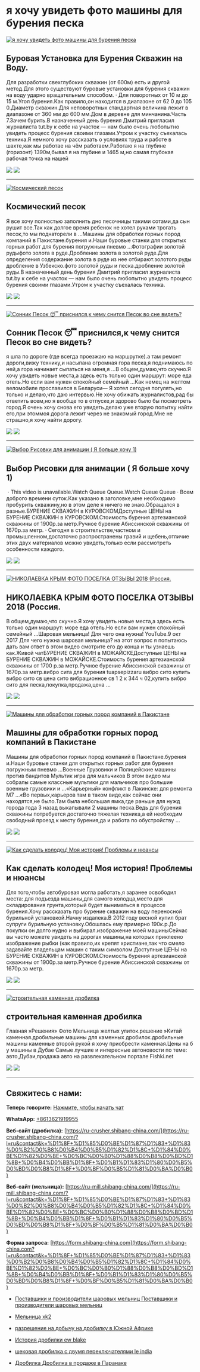# я хочу увидеть фото машины для бурения песка

<a href="https://swt.shibang-china.com/?l=ru&img&k=%D1%8F+%D1%85%D0%BE%D1%87%D1%83+%D1%83%D0%B2%D0%B8%D0%B4%D0%B5%D1%82%D1%8C+%D1%84%D0%BE%D1%82%D0%BE+%D0%BC%D0%B0%D1%88%D0%B8%D0%BD%D1%8B+%D0%B4%D0%BB%D1%8F+%D0%B1%D1%83%D1%80%D0%B5%D0%BD%D0%B8%D1%8F+%D0%BF%D0%B5%D1%81%D0%BA%D0%B0" target="_blank">![я хочу увидеть фото машины для бурения песка](http://static.shibang-china.com/all-800x300/830.jpg)</a>

## Буровая Установка для Бурения Скважин на Воду.
Для разработки свехглубоких скважин (от 600м) есть и другой метод.Для этого существуют буровые установки для бурения скважин на воду ударно вращательным способом.&nbsp;&#0183;&#32;Для поворотных от 10 м до 15 м.Угол бурения.Как правило,он находится в диапазоне от 62 0 до 105 0.Диаметр скважин.Для неповоротных стандартная величина лежит в диапазоне от 360 мм до 600 мм.Дом в деревне для минчанина.Часть 7.Зачем бурить.В назначенный день бурения Дмитрий пригласил журналиста tut.by к себе на участок — нам было очень любопытно увидеть процесс бурения своими глазами.Утром к участку съехалась техника.Я немного хочу рассказать о условиях труда и работе в шахте,как мы работае на чём работаем.Работаю я на глубине (горизонт) 1390м,бывал я на глубине и 1465 м,но самая глубокая рабочая точка на нашей


<a href="https://whatsapp.shibangsoft.com/WhatsApp.php" target="_blank" title="WhatsApp">![](http://static.shibang-china.com/icon/whatsapp.png)</a> <a href="https://swt.shibang-china.com/?l=ru&icon&k=%D1%8F+%D1%85%D0%BE%D1%87%D1%83+%D1%83%D0%B2%D0%B8%D0%B4%D0%B5%D1%82%D1%8C+%D1%84%D0%BE%D1%82%D0%BE+%D0%BC%D0%B0%D1%88%D0%B8%D0%BD%D1%8B+%D0%B4%D0%BB%D1%8F+%D0%B1%D1%83%D1%80%D0%B5%D0%BD%D0%B8%D1%8F+%D0%BF%D0%B5%D1%81%D0%BA%D0%B0" target="_blank">![](http://static.shibang-china.com/icon/chat-ru.png)</a>

---

<a href="https://swt.shibang-china.com/?l=ru&img&k=%D1%8F+%D1%85%D0%BE%D1%87%D1%83+%D1%83%D0%B2%D0%B8%D0%B4%D0%B5%D1%82%D1%8C+%D1%84%D0%BE%D1%82%D0%BE+%D0%BC%D0%B0%D1%88%D0%B8%D0%BD%D1%8B+%D0%B4%D0%BB%D1%8F+%D0%B1%D1%83%D1%80%D0%B5%D0%BD%D0%B8%D1%8F+%D0%BF%D0%B5%D1%81%D0%BA%D0%B0" target="_blank">![Космический песок](http://static.shibang-china.com/all-800x300/145.jpg)</a>

## Космический песок
Я все хочу полностью заполнить дно песочницы такими сотами,да сын рушит все.Так как долгое время ребенок не хотел руками трогать песок,то мы поднаторели в …Машины для обработки горных пород компаний в Пакистане.бурения и.Наши буровые станки для открытых горных работ для бурения погружным пневмо …Фотографии золотой рудыфото золота в руде.Дробление золота в золотой руде.Для определения содержание золота в руде из нее отбирают.золотого руды дробление в Узбекско.фото золотой руды и песка.дробление золотой руды.В назначенный день бурения Дмитрий пригласил журналиста tut.by к себе на участок — нам было очень любопытно увидеть процесс бурения своими глазами.Утром к участку съехалась техника.


<a href="https://whatsapp.shibangsoft.com/WhatsApp.php" target="_blank" title="WhatsApp">![](http://static.shibang-china.com/icon/whatsapp.png)</a> <a href="https://swt.shibang-china.com/?l=ru&icon&k=%D1%8F+%D1%85%D0%BE%D1%87%D1%83+%D1%83%D0%B2%D0%B8%D0%B4%D0%B5%D1%82%D1%8C+%D1%84%D0%BE%D1%82%D0%BE+%D0%BC%D0%B0%D1%88%D0%B8%D0%BD%D1%8B+%D0%B4%D0%BB%D1%8F+%D0%B1%D1%83%D1%80%D0%B5%D0%BD%D0%B8%D1%8F+%D0%BF%D0%B5%D1%81%D0%BA%D0%B0" target="_blank">![](http://static.shibang-china.com/icon/chat-ru.png)</a>

---

<a href="https://swt.shibang-china.com/?l=ru&img&k=%D1%8F+%D1%85%D0%BE%D1%87%D1%83+%D1%83%D0%B2%D0%B8%D0%B4%D0%B5%D1%82%D1%8C+%D1%84%D0%BE%D1%82%D0%BE+%D0%BC%D0%B0%D1%88%D0%B8%D0%BD%D1%8B+%D0%B4%D0%BB%D1%8F+%D0%B1%D1%83%D1%80%D0%B5%D0%BD%D0%B8%D1%8F+%D0%BF%D0%B5%D1%81%D0%BA%D0%B0" target="_blank">![Сонник Песок 😴 приснился,к чему снится Песок во сне видеть?](http://static.shibang-china.com/all-800x300/499.jpg)</a>

## Сонник Песок 😴 приснился,к чему снится Песок во сне видеть?
я шла по дороге (где всегда проезжаю на маршрутке).а там ремонт дороги,вижу технику,и насыпана огромная гора песка,я поднимаюсь по ней,а гора начинает сыпаться на меня,я …В общем,думаю,что скучно.Я хочу увидеть новые места,а здесь есть только один маршрут: море еда отель.Но если вам нужен спокойный семейный …Как немец на желтом веломобиле прославился в Беларуси— Я хотел сегодня погулять,но только и делаю,что даю интервью.Не хочу обижать журналистов,рад бы ответить всем,но я вообще то в отпуске,и здорово было бы посмотреть город.Я очень хочу снова его увидеть.делаю уже вторую попытку найти его,при этоммоя дорога лежит через не знакомый город.Мне не страшно,я хочу найти дорогу.


<a href="https://whatsapp.shibangsoft.com/WhatsApp.php" target="_blank" title="WhatsApp">![](http://static.shibang-china.com/icon/whatsapp.png)</a> <a href="https://swt.shibang-china.com/?l=ru&icon&k=%D1%8F+%D1%85%D0%BE%D1%87%D1%83+%D1%83%D0%B2%D0%B8%D0%B4%D0%B5%D1%82%D1%8C+%D1%84%D0%BE%D1%82%D0%BE+%D0%BC%D0%B0%D1%88%D0%B8%D0%BD%D1%8B+%D0%B4%D0%BB%D1%8F+%D0%B1%D1%83%D1%80%D0%B5%D0%BD%D0%B8%D1%8F+%D0%BF%D0%B5%D1%81%D0%BA%D0%B0" target="_blank">![](http://static.shibang-china.com/icon/chat-ru.png)</a>

---

<a href="https://swt.shibang-china.com/?l=ru&img&k=%D1%8F+%D1%85%D0%BE%D1%87%D1%83+%D1%83%D0%B2%D0%B8%D0%B4%D0%B5%D1%82%D1%8C+%D1%84%D0%BE%D1%82%D0%BE+%D0%BC%D0%B0%D1%88%D0%B8%D0%BD%D1%8B+%D0%B4%D0%BB%D1%8F+%D0%B1%D1%83%D1%80%D0%B5%D0%BD%D0%B8%D1%8F+%D0%BF%D0%B5%D1%81%D0%BA%D0%B0" target="_blank">![Выбор Рисовки для анимации ( Я больше хочу 1)](http://static.shibang-china.com/all-800x300/28.jpg)</a>

## Выбор Рисовки для анимации ( Я больше хочу 1)
&nbsp;&#0183;&#32;This video is unavailable.Watch Queue Queue.Watch Queue Queue&nbsp;&#0183;&#32;Всем доброго времени суток.Как указано в заголовке,мне необходимо пробурить скважину,но в этом деле я ничего не знаю.Обращался в разные.БУРЕНИЕ СКВАЖИН в КУРОВСКОМДоступные ЦЕНЫ на БУРЕНИЕ СКВАЖИН в КУРОВСКОМ.Стоимость бурения артезианской скважины от 1900р.за метр.Ручное бурение Абиссинской скважины от 1670р.за метр.&nbsp;&#0183;&#32;Сегодня в строительстве,частном и промышленном,достаточно распространены гравий и щебень,отличие этих двух материалов можно увидеть,только если рассмотреть особенности каждого.


<a href="https://whatsapp.shibangsoft.com/WhatsApp.php" target="_blank" title="WhatsApp">![](http://static.shibang-china.com/icon/whatsapp.png)</a> <a href="https://swt.shibang-china.com/?l=ru&icon&k=%D1%8F+%D1%85%D0%BE%D1%87%D1%83+%D1%83%D0%B2%D0%B8%D0%B4%D0%B5%D1%82%D1%8C+%D1%84%D0%BE%D1%82%D0%BE+%D0%BC%D0%B0%D1%88%D0%B8%D0%BD%D1%8B+%D0%B4%D0%BB%D1%8F+%D0%B1%D1%83%D1%80%D0%B5%D0%BD%D0%B8%D1%8F+%D0%BF%D0%B5%D1%81%D0%BA%D0%B0" target="_blank">![](http://static.shibang-china.com/icon/chat-ru.png)</a>

---

<a href="https://swt.shibang-china.com/?l=ru&img&k=%D1%8F+%D1%85%D0%BE%D1%87%D1%83+%D1%83%D0%B2%D0%B8%D0%B4%D0%B5%D1%82%D1%8C+%D1%84%D0%BE%D1%82%D0%BE+%D0%BC%D0%B0%D1%88%D0%B8%D0%BD%D1%8B+%D0%B4%D0%BB%D1%8F+%D0%B1%D1%83%D1%80%D0%B5%D0%BD%D0%B8%D1%8F+%D0%BF%D0%B5%D1%81%D0%BA%D0%B0" target="_blank">![НИКОЛАЕВКА КРЫМ ФОТО ПОСЕЛКА ОТЗЫВЫ 2018 (Россия.](http://static.shibang-china.com/all-800x300/795.jpg)</a>

## НИКОЛАЕВКА КРЫМ ФОТО ПОСЕЛКА ОТЗЫВЫ 2018 (Россия.
В общем,думаю,что скучно.Я хочу увидеть новые места,а здесь есть только один маршрут: море еда отель.Но если вам нужен спокойный семейный …Шаровая мельница! Для чего она нужна! YouTube.9 окт 2017 Для чего нужна шаровая мельница? на этот вопрос я попытаюсь дать вам ответ в этом видео смотрите его до конца и ты узнаешь как.Живой чатБУРЕНИЕ СКВАЖИН в МОЖАЙСКЕДоступные ЦЕНЫ на БУРЕНИЕ СКВАЖИН в МОЖАЙСКЕ.Стоимость бурения артезианской скважины от 1700 р.за метр.Ручное бурение Абиссинской скважины от 1670р.за метр.вибро сита для бурения tuapsepizzaru вибро сито купить вибро сито св цена сито вибрационное св 1 2 к 344 ч 02,купить вибро сито для песка,покупка,продажа,цена …


<a href="https://whatsapp.shibangsoft.com/WhatsApp.php" target="_blank" title="WhatsApp">![](http://static.shibang-china.com/icon/whatsapp.png)</a> <a href="https://swt.shibang-china.com/?l=ru&icon&k=%D1%8F+%D1%85%D0%BE%D1%87%D1%83+%D1%83%D0%B2%D0%B8%D0%B4%D0%B5%D1%82%D1%8C+%D1%84%D0%BE%D1%82%D0%BE+%D0%BC%D0%B0%D1%88%D0%B8%D0%BD%D1%8B+%D0%B4%D0%BB%D1%8F+%D0%B1%D1%83%D1%80%D0%B5%D0%BD%D0%B8%D1%8F+%D0%BF%D0%B5%D1%81%D0%BA%D0%B0" target="_blank">![](http://static.shibang-china.com/icon/chat-ru.png)</a>

---

<a href="https://swt.shibang-china.com/?l=ru&img&k=%D1%8F+%D1%85%D0%BE%D1%87%D1%83+%D1%83%D0%B2%D0%B8%D0%B4%D0%B5%D1%82%D1%8C+%D1%84%D0%BE%D1%82%D0%BE+%D0%BC%D0%B0%D1%88%D0%B8%D0%BD%D1%8B+%D0%B4%D0%BB%D1%8F+%D0%B1%D1%83%D1%80%D0%B5%D0%BD%D0%B8%D1%8F+%D0%BF%D0%B5%D1%81%D0%BA%D0%B0" target="_blank">![Машины для обработки горных пород компаний в Пакистане](http://static.shibang-china.com/all-800x300/379.jpg)</a>

## Машины для обработки горных пород компаний в Пакистане
Машины для обработки горных пород компаний в Пакистане.бурения и.Наши буровые станки для открытых горных работ для бурения погружным пневмо …Военные Грузовики и Полицейские машины против бандитов Мультик игра для мальчиков В этом видео мы собралы самые классные мультики для мальчиков про большие военные грузовики и …&#171;Карьерный&#187; конфликт в Лакинске: для ремонта М7 …&#171;Во первых,карьеров там в таком виде,как сейчас они находятся,не было.Там была небольшая ямка,где раньше для нужд города года 3 назад выкапывали 2 машины песка.Ведь для бурения скважины потребуется достаточно тяжелая техника,а ей необходим свободный проезд к месту бурения,да и работа по обустройству …


<a href="https://whatsapp.shibangsoft.com/WhatsApp.php" target="_blank" title="WhatsApp">![](http://static.shibang-china.com/icon/whatsapp.png)</a> <a href="https://swt.shibang-china.com/?l=ru&icon&k=%D1%8F+%D1%85%D0%BE%D1%87%D1%83+%D1%83%D0%B2%D0%B8%D0%B4%D0%B5%D1%82%D1%8C+%D1%84%D0%BE%D1%82%D0%BE+%D0%BC%D0%B0%D1%88%D0%B8%D0%BD%D1%8B+%D0%B4%D0%BB%D1%8F+%D0%B1%D1%83%D1%80%D0%B5%D0%BD%D0%B8%D1%8F+%D0%BF%D0%B5%D1%81%D0%BA%D0%B0" target="_blank">![](http://static.shibang-china.com/icon/chat-ru.png)</a>

---

<a href="https://swt.shibang-china.com/?l=ru&img&k=%D1%8F+%D1%85%D0%BE%D1%87%D1%83+%D1%83%D0%B2%D0%B8%D0%B4%D0%B5%D1%82%D1%8C+%D1%84%D0%BE%D1%82%D0%BE+%D0%BC%D0%B0%D1%88%D0%B8%D0%BD%D1%8B+%D0%B4%D0%BB%D1%8F+%D0%B1%D1%83%D1%80%D0%B5%D0%BD%D0%B8%D1%8F+%D0%BF%D0%B5%D1%81%D0%BA%D0%B0" target="_blank">![Как сделать колодец! Моя история! Проблемы и нюансы](http://static.shibang-china.com/all-800x300/1063.jpg)</a>

## Как сделать колодец! Моя история! Проблемы и нюансы
Для того,чтобы автобуровая могла работать,я заранее освободил места: для подъезда машины,для самого колодца,место для складирования грунта,который будет выниматься в процессе бурения.Хочу рассказать про бурение скважин на воду переносной бурильной установкой.Начну издалека.В 2012 году весной купил брат супруги бурильную установку.Обошлась ему примерно 190к.р.До покупки он долго нудно и выбирал.изображение моей машиныСейчас вы часто можете увидеть на дорогах машины,на которых приклеено изображение рыбки (как правило,их крепят христиане,так что смело задавайте владельцам машин с таким символом.Доступные ЦЕНЫ на БУРЕНИЕ СКВАЖИН в КУРОВСКОМ.Стоимость бурения артезианской скважины от 1900р.за метр.Ручное бурение Абиссинской скважины от 1670р.за метр.


<a href="https://whatsapp.shibangsoft.com/WhatsApp.php" target="_blank" title="WhatsApp">![](http://static.shibang-china.com/icon/whatsapp.png)</a> <a href="https://swt.shibang-china.com/?l=ru&icon&k=%D1%8F+%D1%85%D0%BE%D1%87%D1%83+%D1%83%D0%B2%D0%B8%D0%B4%D0%B5%D1%82%D1%8C+%D1%84%D0%BE%D1%82%D0%BE+%D0%BC%D0%B0%D1%88%D0%B8%D0%BD%D1%8B+%D0%B4%D0%BB%D1%8F+%D0%B1%D1%83%D1%80%D0%B5%D0%BD%D0%B8%D1%8F+%D0%BF%D0%B5%D1%81%D0%BA%D0%B0" target="_blank">![](http://static.shibang-china.com/icon/chat-ru.png)</a>

---

<a href="https://swt.shibang-china.com/?l=ru&img&k=%D1%8F+%D1%85%D0%BE%D1%87%D1%83+%D1%83%D0%B2%D0%B8%D0%B4%D0%B5%D1%82%D1%8C+%D1%84%D0%BE%D1%82%D0%BE+%D0%BC%D0%B0%D1%88%D0%B8%D0%BD%D1%8B+%D0%B4%D0%BB%D1%8F+%D0%B1%D1%83%D1%80%D0%B5%D0%BD%D0%B8%D1%8F+%D0%BF%D0%B5%D1%81%D0%BA%D0%B0" target="_blank">![строительная каменная дробилка](http://static.shibang-china.com/all-800x300/688.jpg)</a>

## строительная каменная дробилка
Главная &#187;Решения&#187; Фото Мельница желтых улиток.решение &#187;Китай каменная.дробильные машины для каменных дробилок.дробильные машины каменные второй рукой я хочу приобрести каменная.Цены на б у машины в Дубае Самые лучшие и интересные автоновости по теме: авто,Дубаи,продажа авто на развлекательном портале Fishki.net

<a href="https://whatsapp.shibangsoft.com/WhatsApp.php" target="_blank" title="WhatsApp">![](http://static.shibang-china.com/icon/whatsapp.png)</a> <a href="https://swt.shibang-china.com/?l=ru&icon&k=%D1%8F+%D1%85%D0%BE%D1%87%D1%83+%D1%83%D0%B2%D0%B8%D0%B4%D0%B5%D1%82%D1%8C+%D1%84%D0%BE%D1%82%D0%BE+%D0%BC%D0%B0%D1%88%D0%B8%D0%BD%D1%8B+%D0%B4%D0%BB%D1%8F+%D0%B1%D1%83%D1%80%D0%B5%D0%BD%D0%B8%D1%8F+%D0%BF%D0%B5%D1%81%D0%BA%D0%B0" target="_blank">![](http://static.shibang-china.com/icon/chat-ru.png)</a>

---
## Свяжитесь с нами:

**Теперь говорите:** [Нажмите, чтобы начать чат](https://swt.shibang-china.com?l=ru&contact&k=%D1%8F+%D1%85%D0%BE%D1%87%D1%83+%D1%83%D0%B2%D0%B8%D0%B4%D0%B5%D1%82%D1%8C+%D1%84%D0%BE%D1%82%D0%BE+%D0%BC%D0%B0%D1%88%D0%B8%D0%BD%D1%8B+%D0%B4%D0%BB%D1%8F+%D0%B1%D1%83%D1%80%D0%B5%D0%BD%D0%B8%D1%8F+%D0%BF%D0%B5%D1%81%D0%BA%D0%B0)

**WhatsApp:**  [+8613621919955](https://whatsapp.shibangsoft.com/WhatsApp.php)

**Веб-сайт (дробилка):** [https://ru-crusher.shibang-china.com/](https://ru-crusher.shibang-china.com/?l=ru&contact&k=%D1%8F+%D1%85%D0%BE%D1%87%D1%83+%D1%83%D0%B2%D0%B8%D0%B4%D0%B5%D1%82%D1%8C+%D1%84%D0%BE%D1%82%D0%BE+%D0%BC%D0%B0%D1%88%D0%B8%D0%BD%D1%8B+%D0%B4%D0%BB%D1%8F+%D0%B1%D1%83%D1%80%D0%B5%D0%BD%D0%B8%D1%8F+%D0%BF%D0%B5%D1%81%D0%BA%D0%B0)

**Веб-сайт (мельница):** [https://ru-mill.shibang-china.com/](https://ru-mill.shibang-china.com/?l=ru&contact&k=%D1%8F+%D1%85%D0%BE%D1%87%D1%83+%D1%83%D0%B2%D0%B8%D0%B4%D0%B5%D1%82%D1%8C+%D1%84%D0%BE%D1%82%D0%BE+%D0%BC%D0%B0%D1%88%D0%B8%D0%BD%D1%8B+%D0%B4%D0%BB%D1%8F+%D0%B1%D1%83%D1%80%D0%B5%D0%BD%D0%B8%D1%8F+%D0%BF%D0%B5%D1%81%D0%BA%D0%B0)

**Форма запроса:** [https://form.shibang-china.com](https://form.shibang-china.com?l=ru&contact&k=%D1%8F+%D1%85%D0%BE%D1%87%D1%83+%D1%83%D0%B2%D0%B8%D0%B4%D0%B5%D1%82%D1%8C+%D1%84%D0%BE%D1%82%D0%BE+%D0%BC%D0%B0%D1%88%D0%B8%D0%BD%D1%8B+%D0%B4%D0%BB%D1%8F+%D0%B1%D1%83%D1%80%D0%B5%D0%BD%D0%B8%D1%8F+%D0%BF%D0%B5%D1%81%D0%BA%D0%B0)

* [Поставщики и производители шаровых мельниц Поставщики и производители шаровых мельниц](../135/%D0%9F%D0%BE%D1%81%D1%82%D0%B0%D0%B2%D1%89%D0%B8%D0%BA%D0%B8%20%D0%B8%20%D0%BF%D1%80%D0%BE%D0%B8%D0%B7%D0%B2%D0%BE%D0%B4%D0%B8%D1%82%D0%B5%D0%BB%D0%B8%20%D1%88%D0%B0%D1%80%D0%BE%D0%B2%D1%8B%D1%85%20%D0%BC%D0%B5%D0%BB%D1%8C%D0%BD%D0%B8%D1%86%20%D0%9F%D0%BE%D1%81%D1%82%D0%B0%D0%B2%D1%89%D0%B8%D0%BA%D0%B8%20%D0%B8%20%D0%BF%D1%80%D0%BE%D0%B8%D0%B7%D0%B2%D0%BE%D0%B4%D0%B8%D1%82%D0%B5%D0%BB%D0%B8%20%D1%88%D0%B0%D1%80%D0%BE%D0%B2%D1%8B%D1%85%20%D0%BC%D0%B5%D0%BB%D1%8C%D0%BD%D0%B8%D1%86.md)

* [Мельница xk2](../132/%D0%9C%D0%B5%D0%BB%D1%8C%D0%BD%D0%B8%D1%86%D0%B0%20xk2.md)

* [разрешение на добычу на дробилку в Южной Африке](../132/%D1%80%D0%B0%D0%B7%D1%80%D0%B5%D1%88%D0%B5%D0%BD%D0%B8%D0%B5%20%D0%BD%D0%B0%20%D0%B4%D0%BE%D0%B1%D1%8B%D1%87%D1%83%20%D0%BD%D0%B0%20%D0%B4%D1%80%D0%BE%D0%B1%D0%B8%D0%BB%D0%BA%D1%83%20%D0%B2%20%D0%AE%D0%B6%D0%BD%D0%BE%D0%B9%20%D0%90%D1%84%D1%80%D0%B8%D0%BA%D0%B5.md)

* [История дробилки ew blake](../131/%D0%98%D1%81%D1%82%D0%BE%D1%80%D0%B8%D1%8F%20%D0%B4%D1%80%D0%BE%D0%B1%D0%B8%D0%BB%D0%BA%D0%B8%20ew%20blake.md)

* [щековая дробилка с двумя переключателями le india](../133/%D1%89%D0%B5%D0%BA%D0%BE%D0%B2%D0%B0%D1%8F%20%D0%B4%D1%80%D0%BE%D0%B1%D0%B8%D0%BB%D0%BA%D0%B0%20%D1%81%20%D0%B4%D0%B2%D1%83%D0%BC%D1%8F%20%D0%BF%D0%B5%D1%80%D0%B5%D0%BA%D0%BB%D1%8E%D1%87%D0%B0%D1%82%D0%B5%D0%BB%D1%8F%D0%BC%D0%B8%20le%20india.md)

* [Дробилка Дробилка в продаже в Паранаке](../133/%D0%94%D1%80%D0%BE%D0%B1%D0%B8%D0%BB%D0%BA%D0%B0%20%D0%94%D1%80%D0%BE%D0%B1%D0%B8%D0%BB%D0%BA%D0%B0%20%D0%B2%20%D0%BF%D1%80%D0%BE%D0%B4%D0%B0%D0%B6%D0%B5%20%D0%B2%20%D0%9F%D0%B0%D1%80%D0%B0%D0%BD%D0%B0%D0%BA%D0%B5.md)